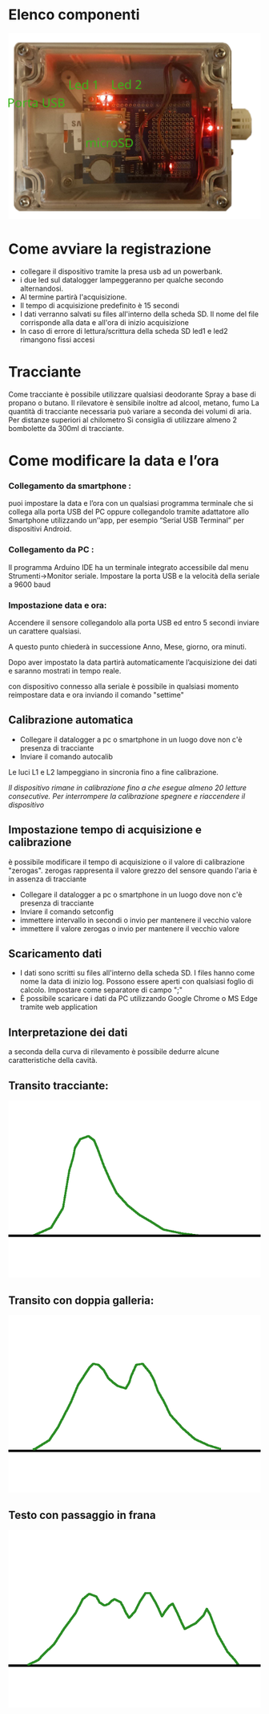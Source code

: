# Elenco componenti

![datalogger](datalogger.png)


# Come avviare la registrazione

- collegare il dispositivo tramite la presa usb ad un powerbank.
- i due led sul datalogger lampeggeranno per qualche secondo alternandosi.
- Al termine partirà l'acquisizione.
- Il tempo di acquisizione predefinito è 15 secondi
- I dati verranno salvati su files all'interno della scheda SD. Il nome del file corrisponde alla data e all'ora di inizio acquisizione
- In caso di errore di lettura/scrittura della scheda SD led1 e led2 rimangono fissi accesi

# Tracciante

Come tracciante è possibile utilizzare qualsiasi deodorante Spray a base di propano o butano.
Il rilevatore è sensibile inoltre ad alcool, metano, fumo
La quantità di tracciante necessaria può variare a seconda dei volumi di aria.
Per distanze superiori al chilometro Si consiglia di utilizzare almeno 2 bombolette da 300ml di tracciante.



 
# Come modificare la data e l’ora

### Collegamento da smartphone :
puoi impostare la data e l’ora con un qualsiasi programma terminale che si collega alla porta
USB del PC oppure collegandolo tramite adattatore allo Smartphone utilizzando un’’app, per
esempio “Serial USB Terminal” per dispositivi Android.


### Collegamento da PC :
Il programma Arduino IDE ha un terminale integrato accessibile dal menu
Strumenti->Monitor seriale.
Impostare la porta USB e la velocità della seriale a 9600 baud

### Impostazione data e ora:
Accendere il sensore collegandolo alla porta USB ed entro 5 secondi inviare un carattere
qualsiasi.

A questo punto chiederà in successione Anno, Mese, giorno, ora minuti.

Dopo aver impostato la data partirà automaticamente l’acquisizione dei dati e saranno
mostrati in tempo reale.

con dispositivo connesso alla seriale è possibile in qualsiasi momento reimpostare data e ora inviando il comando "settime"

## Calibrazione automatica
- Collegare il datalogger a pc o smartphone in un luogo dove non c'è presenza di tracciante
- Inviare il comando autocalib

Le luci L1 e L2 lampeggiano in sincronia fino a fine calibrazione.

*Il dispositivo rimane in calibrazione fino a che esegue almeno 20 letture consecutive. Per interrompere la calibrazione spegnere e riaccendere il dispositivo*

## Impostazione tempo di acquisizione e calibrazione

è possibile modificare il tempo di acquisizione o il valore di calibrazione "zerogas".
zerogas rappresenta il valore grezzo del sensore quando l'aria è in assenza di tracciante 

- Collegare il datalogger a pc o smartphone in un luogo dove non c'è presenza di tracciante
- Inviare il comando setconfig
- immettere intervallo in secondi o invio per mantenere il vecchio valore
- immettere il valore zerogas o invio per mantenere il vecchio valore

## Scaricamento dati

- I dati sono scritti su files all'interno della scheda SD. I files hanno come nome la data di inizio log. Possono essere aperti con qualsiasi foglio di calcolo. Impostare come separatore di campo ";"
- È possibile scaricare i dati da PC utilizzando Google Chrome o MS Edge tramite web application


## Interpretazione dei dati

a seconda della curva di rilevamento è possibile dedurre alcune caratteristiche della cavità.

## Transito tracciante:
![Transito](transit.png)

## Transito con doppia galleria:
![Transito con doppia galleria](transit2.png)

## Testo con passaggio in frana
![Testo con passaggio in frana](transit3.png)


